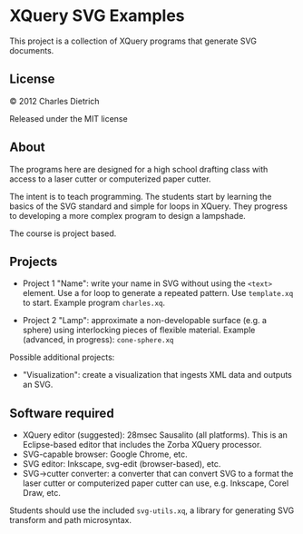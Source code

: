 # XQuery SVG Examples

This project is a collection of XQuery programs that generate SVG documents.

## License

&copy; 2012 Charles Dietrich 

Released under the MIT license

## About

The programs here are designed for a high school drafting class with access to a 
laser cutter or computerized paper cutter.

The intent is to teach programming. The students start by learning the basics of the
SVG standard and simple for loops in XQuery. They progress to developing a more 
complex program to design a lampshade.

The course is project based.

## Projects

* Project 1 "Name": write your name in SVG without using the `<text>` element. 
Use a for loop to generate a repeated pattern. Use `template.xq` to start.
Example program `charles.xq`.

* Project 2 "Lamp": approximate a non-developable surface (e.g. a sphere) using
interlocking pieces of flexible material. Example (advanced, in progress): 
`cone-sphere.xq`

Possible additional projects:

* "Visualization": create a visualization that ingests XML data and 
outputs an SVG.

## Software required

* XQuery editor (suggested): 28msec Sausalito (all platforms). This is an Eclipse-based 
editor that includes the Zorba XQuery processor.
* SVG-capable browser: Google Chrome, etc.
* SVG editor: Inkscape, svg-edit (browser-based), etc.
* SVG->cutter converter: a converter that can convert SVG to a format the laser cutter 
or computerized paper cutter can use, e.g. Inkscape, Corel Draw, etc.

Students should use the included `svg-utils.xq`, a library for generating SVG transform 
and path microsyntax.
